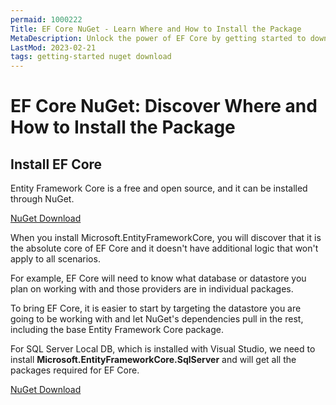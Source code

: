 ```yaml
---
permaid: 1000222
Title: EF Core NuGet - Learn Where and How to Install the Package
MetaDescription: Unlock the power of EF Core by getting started to download the package. Learn which NuGet package to download and how to install it in your project.
LastMod: 2023-02-21
tags: getting-started nuget download
---
```


# EF Core NuGet: Discover Where and How to Install the Package

## Install EF Core

Entity Framework Core is a free and open source, and it can be installed through NuGet. 

<div class="row">
    <div class="col-lg-6">
        <div class="card card-layout-z2 wow slideInLeft">
            <div class="card-body wow slideInUp">
                <a class="btn btn-lg btn-z" role="button" href="https://www.nuget.org/packages/Microsoft.EntityFrameworkCore/" onclick="ga('send', 'event', { eventAction: 'download'});" style="visibility: visible; animation-name: pulse;">
                    <i class="fa fa-cloud-download" aria-hidden="true"></i>
                    NuGet Download
                </a>
            </div>
        </div>
    </div>
</div>

When you install Microsoft.EntityFrameworkCore, you will discover that it is the absolute core of EF Core and it doesn't have additional logic that won't apply to all scenarios. 

For example, EF Core will need to know what database or datastore you plan on working with and those providers are in individual packages. 

To bring EF Core, it is easier to start by targeting the datastore you are going to be working with and let NuGet's dependencies pull in the rest, including the base Entity Framework Core package. 

For SQL Server Local DB, which is installed with Visual Studio, we need to install **Microsoft.EntityFrameworkCore.SqlServer** and will get all the packages required for EF Core.

<div class="row">
    <div class="col-lg-6">
        <div class="card card-layout-z2 wow slideInLeft">
            <div class="card-body wow slideInUp">
                <a class="btn btn-lg btn-z" role="button" href="https://www.nuget.org/packages/Microsoft.EntityFrameworkCore.SqlServer/" onclick="ga('send', 'event', { eventAction: 'download'});" style="visibility: visible; animation-name: pulse;">
                    <i class="fa fa-cloud-download" aria-hidden="true"></i>
                    NuGet Download
                </a>
            </div>
        </div>
    </div>
</div>
